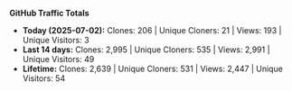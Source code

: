 
**GitHub Traffic Totals**

- **Today (2025-07-02):** Clones: 206 | Unique Cloners: 21 | Views: 193 | Unique Visitors: 3
- **Last 14 days:** Clones: 2,995 | Unique Cloners: 535 | Views: 2,991 | Unique Visitors: 49
- **Lifetime:** Clones: 2,639 | Unique Cloners: 531 | Views: 2,447 | Unique Visitors: 54
